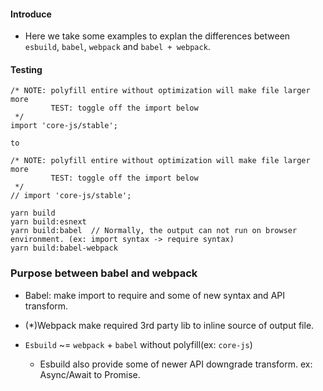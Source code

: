 #### Introduce

- Here we take some examples to explan the differences between `esbuild`, `babel`, `webpack` and `babel + webpack`.

#### Testing

```
/* NOTE: polyfill entire without optimization will make file larger more
         TEST: toggle off the import below
 */
import 'core-js/stable';

to

/* NOTE: polyfill entire without optimization will make file larger more
         TEST: toggle off the import below
 */
// import 'core-js/stable';
```

```
yarn build
yarn build:esnext
yarn build:babel  // Normally, the output can not run on browser environment. (ex: import syntax -> require syntax)
yarn build:babel-webpack
```

### Purpose between babel and webpack

- Babel: make import to require and some of new syntax and API transform.
- (*)Webpack make required 3rd party lib to inline source of output file.

- `Esbuild` ~= `webpack` + `babel` without polyfill(ex: `core-js`)
  - Esbuild also provide some of newer API downgrade transform. ex: Async/Await to Promise.
